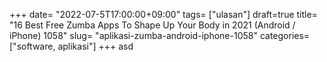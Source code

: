 +++
date= "2022-07-5T17:00:00+09:00"
tags= ["ulasan"]
draft=true
title= "16 Best Free Zumba Apps To Shape Up Your Body in 2021 (Android / iPhone)        1058"
slug= "aplikasi-zumba-android-iphone-1058"
categories= ["software, aplikasi"]
+++
asd

